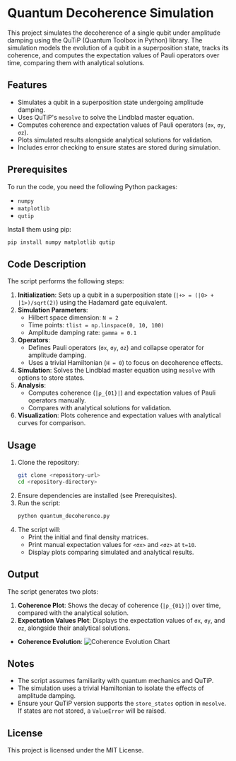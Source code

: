 # Quantum Decoherence Simulation

This project simulates the decoherence of a single qubit under amplitude damping using the QuTiP (Quantum Toolbox in Python) library. The simulation models the evolution of a qubit in a superposition state, tracks its coherence, and computes the expectation values of Pauli operators over time, comparing them with analytical solutions.

## Features
- Simulates a qubit in a superposition state undergoing amplitude damping.
- Uses QuTiP's `mesolve` to solve the Lindblad master equation.
- Computes coherence and expectation values of Pauli operators (`σx`, `σy`, `σz`).
- Plots simulated results alongside analytical solutions for validation.
- Includes error checking to ensure states are stored during simulation.

## Prerequisites
To run the code, you need the following Python packages:
- `numpy`
- `matplotlib`
- `qutip`

Install them using pip:
```bash
pip install numpy matplotlib qutip
```

## Code Description
The script performs the following steps:
1. **Initialization**: Sets up a qubit in a superposition state (`|+> = (|0> + |1>)/sqrt(2)`) using the Hadamard gate equivalent.
2. **Simulation Parameters**:
   - Hilbert space dimension: `N = 2`
   - Time points: `tlist = np.linspace(0, 10, 100)`
   - Amplitude damping rate: `gamma = 0.1`
3. **Operators**:
   - Defines Pauli operators (`σx`, `σy`, `σz`) and collapse operator for amplitude damping.
   - Uses a trivial Hamiltonian (`H = 0`) to focus on decoherence effects.
4. **Simulation**: Solves the Lindblad master equation using `mesolve` with options to store states.
5. **Analysis**:
   - Computes coherence (`|ρ_{01}|`) and expectation values of Pauli operators manually.
   - Compares with analytical solutions for validation.
6. **Visualization**: Plots coherence and expectation values with analytical curves for comparison.

## Usage
1. Clone the repository:
   ```bash
   git clone <repository-url>
   cd <repository-directory>
   ```
2. Ensure dependencies are installed (see Prerequisites).
3. Run the script:
   ```bash
   python quantum_decoherence.py
   ```
4. The script will:
   - Print the initial and final density matrices.
   - Print manual expectation values for `<σx>` and `<σz>` at `t=10`.
   - Display plots comparing simulated and analytical results.

## Output
The script generates two plots:
1. **Coherence Plot**: Shows the decay of coherence (`|ρ_{01}|`) over time, compared with the analytical solution.
2. **Expectation Values Plot**: Displays the expectation values of `σx`, `σy`, and `σz`, alongside their analytical solutions.
- **Coherence Evolution**: ![Coherence Evolution Chart](/amplitude-damping.png/qubit_noise_simulation_results.png.)


## Notes
- The script assumes familiarity with quantum mechanics and QuTiP.
- The simulation uses a trivial Hamiltonian to isolate the effects of amplitude damping.
- Ensure your QuTiP version supports the `store_states` option in `mesolve`. If states are not stored, a `ValueError` will be raised.

## License
This project is licensed under the MIT License.
